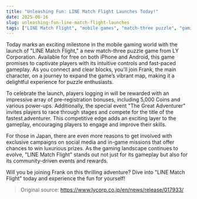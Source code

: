 ```yaml
---
title: "Unleashing Fun: LINE Match Flight Launches Today!"
date: 2025-06-16
slug: unleashing-fun-line-match-flight-launches
tags: ["LINE Match Flight", "mobile games", "match-three puzzle", "gaming news"]
---
```


Today marks an exciting milestone in the mobile gaming world with the launch of "LINE Match Flight," a new match-three puzzle game from LY Corporation. Available for free on both iPhone and Android, this game promises to captivate players with its intuitive controls and fast-paced gameplay. As you connect and clear blocks, you'll join Frank, the main character, on a journey to expand the game’s vibrant map, making it a delightful experience for puzzle enthusiasts.

To celebrate the launch, players logging in will be rewarded with an impressive array of pre-registration bonuses, including 5,000 Coins and various power-ups. Additionally, the special event "The Great Adventurer" invites players to race through stages and compete for the title of the fastest adventurer. This competitive edge adds an exciting layer to the gameplay, encouraging players to engage and improve their skills.

For those in Japan, there are even more reasons to get involved with exclusive campaigns on social media and in-game missions that offer chances to win luxurious prizes. As the gaming landscape continues to evolve, "LINE Match Flight" stands out not just for its gameplay but also for its community-driven events and rewards.

Will you be joining Frank on this thrilling adventure? Dive into "LINE Match Flight" today and experience the fun for yourself!

> Original source: https://www.lycorp.co.jp/en/news/release/017933/